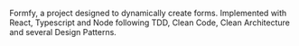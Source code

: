 Formfy, a project designed to dynamically create forms. Implemented
with React, Typescript and Node following TDD, Clean Code, Clean Architecture and several Design Patterns.
